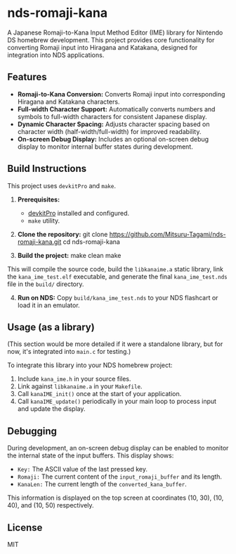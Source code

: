 # nds-romaji-kana

A Japanese Romaji-to-Kana Input Method Editor (IME) library for Nintendo DS homebrew development. This project provides core functionality for converting Romaji input into Hiragana and Katakana, designed for integration into NDS applications.

## Features
-   **Romaji-to-Kana Conversion:** Converts Romaji input into corresponding Hiragana and Katakana characters.
-   **Full-width Character Support:** Automatically converts numbers and symbols to full-width characters for consistent Japanese display.
-   **Dynamic Character Spacing:** Adjusts character spacing based on character width (half-width/full-width) for improved readability.
-   **On-screen Debug Display:** Includes an optional on-screen debug display to monitor internal buffer states during development.

## Build Instructions

This project uses `devkitPro` and `make`.

1.  **Prerequisites:**
	*   [devkitPro](https://devkitpro.org/) installed and configured.
	*   `make` utility.

2.  **Clone the repository:**
git clone https://github.com/Mitsuru-Tagami/nds-romaji-kana.git
cd nds-romaji-kana

3.  **Build the project:**
make clean
make

 This will compile the source code, build the `libkanaime.a` static library, link the `kana_ime_test.elf` executable, and generate the final `kana_ime_test.nds` file in the `build/` directory.

4.  **Run on NDS:**
Copy `build/kana_ime_test.nds` to your NDS flashcart or load it in an emulator.

## Usage (as a library)

(This section would be more detailed if it were a standalone library, but for now, it's integrated into `main.c` for testing.)

 To integrate this library into your NDS homebrew project:

1.  Include `kana_ime.h` in your source files.
2.  Link against `libkanaime.a` in your `Makefile`.
3.  Call `kanaIME_init()` once at the start of your application.
4.  Call `kanaIME_update()` periodically in your main loop to process input and update the display.

## Debugging

During development, an on-screen debug display can be enabled to monitor the internal state of the input buffers. This display shows:

-   `Key:` The ASCII value of the last pressed key.
-   `Romaji:` The current content of the `input_romaji_buffer` and its length.
-   `KanaLen:` The current length of the `converted_kana_buffer`.

This information is displayed on the top screen at coordinates (10, 30), (10, 40), and (10, 50) respectively.

## License
MIT